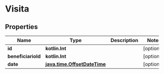 
# Visita

## Properties
| Name | Type | Description | Notes |
| ------------ | ------------- | ------------- | ------------- |
| **id** | **kotlin.Int** |  |  [optional] |
| **beneficiarioId** | **kotlin.Int** |  |  [optional] |
| **date** | [**java.time.OffsetDateTime**](java.time.OffsetDateTime.md) |  |  [optional] |



